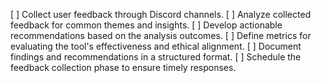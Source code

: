[ ] Collect user feedback through Discord channels.
[ ] Analyze collected feedback for common themes and insights.
[ ] Develop actionable recommendations based on the analysis outcomes.
[ ] Define metrics for evaluating the tool's effectiveness and ethical alignment.
[ ] Document findings and recommendations in a structured format.
[ ] Schedule the feedback collection phase to ensure timely responses.